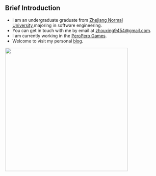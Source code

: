 ## Brief Introduction

- I am an undergraduate graduate from [Zhejiang Normal University](https://www.zjnu.edu.cn/),majoring in software engineering.
- You can get in touch with me by email at [zhouxing9454@gmail.com](mailto:zhouxing9454@gmail.com).
- I am currently working in the [PeroPero Games]([https://cdn.peroperogames.com/](https://musedash.peropero.net/)).
- Welcome to visit my personal [blog](https://zhouxing9454.github.io/).


<img align="center" width="400" src="https://github-readme-stats.vercel.app/api?username=zhouxing9454&theme=transparent&include_all_commits=true&show_icons=true&hide_border=true" />
